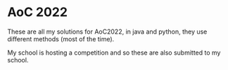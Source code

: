 # AoC 2022

These are all my solutions for AoC2022, in java and python, they use different methods (most of the time).

My school is hosting a competition and so these are also submitted to my school.
